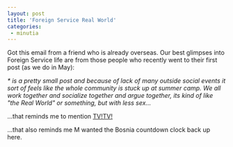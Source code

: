 ```yaml
---
layout: post
title: 'Foreign Service Real World'
categories:
 - minutia
---
```


Got this email from a friend who is already overseas. Our best glimpses into Foreign Service life are from those people who recently went to their first post (as we do in May):



<i>* is a pretty small post and because of lack of many outside social events it sort of feels like the whole community is stuck up at summer camp.  We all work together and socialize together and argue together, its kind of like "the Real World" or something, but with less sex...</i>



...that reminds me to mention <a href="http://serialtext.com/display.cgi/0tvtv">TV!TV!</a>



...that also reminds me M wanted the Bosnia countdown clock back up here.

